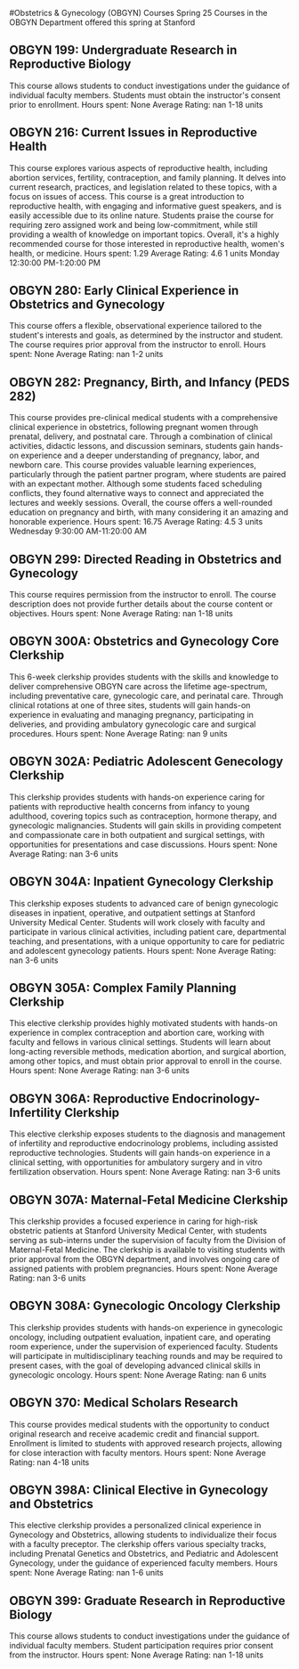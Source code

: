 #Obstetrics & Gynecology (OBGYN) Courses Spring 25
Courses in the OBGYN Department offered this spring at Stanford
## OBGYN 199: Undergraduate Research in Reproductive Biology
This course allows students to conduct investigations under the guidance of individual faculty members. Students must obtain the instructor's consent prior to enrollment.
Hours spent: None
Average Rating: nan
1-18 units
## OBGYN 216: Current Issues in Reproductive Health
This course explores various aspects of reproductive health, including abortion services, fertility, contraception, and family planning. It delves into current research, practices, and legislation related to these topics, with a focus on issues of access.
This course is a great introduction to reproductive health, with engaging and informative guest speakers, and is easily accessible due to its online nature. Students praise the course for requiring zero assigned work and being low-commitment, while still providing a wealth of knowledge on important topics. Overall, it's a highly recommended course for those interested in reproductive health, women's health, or medicine.
Hours spent: 1.29
Average Rating: 4.6
1 units
Monday 12:30:00 PM-1:20:00 PM
## OBGYN 280: Early Clinical Experience in Obstetrics and Gynecology
This course offers a flexible, observational experience tailored to the student's interests and goals, as determined by the instructor and student. The course requires prior approval from the instructor to enroll.
Hours spent: None
Average Rating: nan
1-2 units
## OBGYN 282: Pregnancy, Birth, and Infancy (PEDS 282)
This course provides pre-clinical medical students with a comprehensive clinical experience in obstetrics, following pregnant women through prenatal, delivery, and postnatal care. Through a combination of clinical activities, didactic lessons, and discussion seminars, students gain hands-on experience and a deeper understanding of pregnancy, labor, and newborn care.
This course provides valuable learning experiences, particularly through the patient partner program, where students are paired with an expectant mother. Although some students faced scheduling conflicts, they found alternative ways to connect and appreciated the lectures and weekly sessions. Overall, the course offers a well-rounded education on pregnancy and birth, with many considering it an amazing and honorable experience.
Hours spent: 16.75
Average Rating: 4.5
3 units
Wednesday 9:30:00 AM-11:20:00 AM
## OBGYN 299: Directed Reading in Obstetrics and Gynecology
This course requires permission from the instructor to enroll. The course description does not provide further details about the course content or objectives.
Hours spent: None
Average Rating: nan
1-18 units
## OBGYN 300A: Obstetrics and Gynecology Core Clerkship
This 6-week clerkship provides students with the skills and knowledge to deliver comprehensive OBGYN care across the lifetime age-spectrum, including preventative care, gynecologic care, and perinatal care. Through clinical rotations at one of three sites, students will gain hands-on experience in evaluating and managing pregnancy, participating in deliveries, and providing ambulatory gynecologic care and surgical procedures.
Hours spent: None
Average Rating: nan
9 units
## OBGYN 302A: Pediatric Adolescent Genecology Clerkship
This clerkship provides students with hands-on experience caring for patients with reproductive health concerns from infancy to young adulthood, covering topics such as contraception, hormone therapy, and gynecologic malignancies. Students will gain skills in providing competent and compassionate care in both outpatient and surgical settings, with opportunities for presentations and case discussions.
Hours spent: None
Average Rating: nan
3-6 units
## OBGYN 304A: Inpatient Gynecology Clerkship
This clerkship exposes students to advanced care of benign gynecologic diseases in inpatient, operative, and outpatient settings at Stanford University Medical Center. Students will work closely with faculty and participate in various clinical activities, including patient care, departmental teaching, and presentations, with a unique opportunity to care for pediatric and adolescent gynecology patients.
Hours spent: None
Average Rating: nan
3-6 units
## OBGYN 305A: Complex Family Planning Clerkship
This elective clerkship provides highly motivated students with hands-on experience in complex contraception and abortion care, working with faculty and fellows in various clinical settings. Students will learn about long-acting reversible methods, medication abortion, and surgical abortion, among other topics, and must obtain prior approval to enroll in the course.
Hours spent: None
Average Rating: nan
3-6 units
## OBGYN 306A: Reproductive Endocrinology-Infertility Clerkship
This elective clerkship exposes students to the diagnosis and management of infertility and reproductive endocrinology problems, including assisted reproductive technologies. Students will gain hands-on experience in a clinical setting, with opportunities for ambulatory surgery and in vitro fertilization observation.
Hours spent: None
Average Rating: nan
3-6 units
## OBGYN 307A: Maternal-Fetal Medicine Clerkship
This clerkship provides a focused experience in caring for high-risk obstetric patients at Stanford University Medical Center, with students serving as sub-interns under the supervision of faculty from the Division of Maternal-Fetal Medicine. The clerkship is available to visiting students with prior approval from the OBGYN department, and involves ongoing care of assigned patients with problem pregnancies.
Hours spent: None
Average Rating: nan
3-6 units
## OBGYN 308A: Gynecologic Oncology Clerkship
This clerkship provides students with hands-on experience in gynecologic oncology, including outpatient evaluation, inpatient care, and operating room experience, under the supervision of experienced faculty. Students will participate in multidisciplinary teaching rounds and may be required to present cases, with the goal of developing advanced clinical skills in gynecologic oncology.
Hours spent: None
Average Rating: nan
6 units
## OBGYN 370: Medical Scholars Research
This course provides medical students with the opportunity to conduct original research and receive academic credit and financial support. Enrollment is limited to students with approved research projects, allowing for close interaction with faculty mentors.
Hours spent: None
Average Rating: nan
4-18 units
## OBGYN 398A: Clinical Elective in Gynecology and Obstetrics
This elective clerkship provides a personalized clinical experience in Gynecology and Obstetrics, allowing students to individualize their focus with a faculty preceptor. The clerkship offers various specialty tracks, including Prenatal Genetics and Obstetrics, and Pediatric and Adolescent Gynecology, under the guidance of experienced faculty members.
Hours spent: None
Average Rating: nan
1-6 units
## OBGYN 399: Graduate Research in Reproductive Biology
This course allows students to conduct investigations under the guidance of individual faculty members. Student participation requires prior consent from the instructor.
Hours spent: None
Average Rating: nan
1-18 units